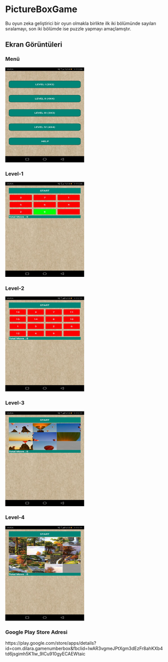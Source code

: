 # PictureBoxGame

<p> Bu oyun zeka geliştirici bir oyun olmakla birlikte ilk iki bölümünde sayıları sıralamayı, son iki bölümde ise puzzle yapmayı amaçlamıştır. </p>

<h2> Ekran Görüntüleri </h2>

<h3> Menü </h3>
<img src="GameNumberBox/Pictures/menu.jpg" width="250" height="300"/>

<h3> Level-1 </h3>
<img src="GameNumberBox/Pictures/uccarpiuc.jpg" width="250" height="300"/>

<h3> Level-2 </h3>
<img src="GameNumberBox/Pictures/dortcarpidort.jpg" width="250" height="300"/>

<h3> Level-3 </h3>
<img src="GameNumberBox/Pictures/uccarpiucpuzzle.jpg" width="250" height="300"/>

<h3> Level-4 </h3>
<img src="GameNumberBox/Pictures/dortcarpidortpuzzle.jpg" width="250" height="300"/>

<h3> Google Play Store Adresi </h3>
<p>https://play.google.com/store/apps/details?id=com.dilara.gamenumberbox&fbclid=IwAR3vgmeJPtXgm3dEzFr8ahKXb4td6jsgimh5K1lw_9ICu910gyECAEWtaic </p>
